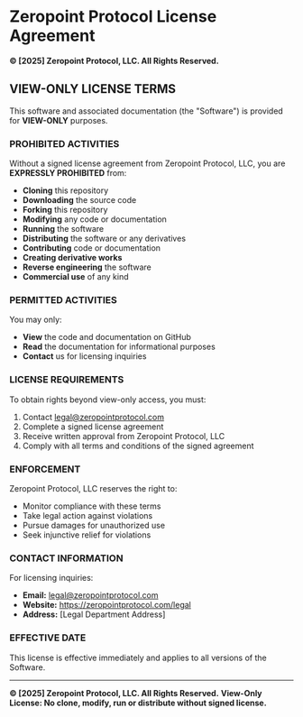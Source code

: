 # Zeropoint Protocol License Agreement

**© [2025] Zeropoint Protocol, LLC. All Rights Reserved.**

## VIEW-ONLY LICENSE TERMS

This software and associated documentation (the "Software") is provided for **VIEW-ONLY** purposes. 

### **PROHIBITED ACTIVITIES**
Without a signed license agreement from Zeropoint Protocol, LLC, you are **EXPRESSLY PROHIBITED** from:

- **Cloning** this repository
- **Downloading** the source code
- **Forking** this repository
- **Modifying** any code or documentation
- **Running** the software
- **Distributing** the software or any derivatives
- **Contributing** code or documentation
- **Creating derivative works**
- **Reverse engineering** the software
- **Commercial use** of any kind

### **PERMITTED ACTIVITIES**
You may only:
- **View** the code and documentation on GitHub
- **Read** the documentation for informational purposes
- **Contact** us for licensing inquiries

### **LICENSE REQUIREMENTS**
To obtain rights beyond view-only access, you must:
1. Contact legal@zeropointprotocol.com
2. Complete a signed license agreement
3. Receive written approval from Zeropoint Protocol, LLC
4. Comply with all terms and conditions of the signed agreement

### **ENFORCEMENT**
Zeropoint Protocol, LLC reserves the right to:
- Monitor compliance with these terms
- Take legal action against violations
- Pursue damages for unauthorized use
- Seek injunctive relief for violations

### **CONTACT INFORMATION**
For licensing inquiries:
- **Email:** legal@zeropointprotocol.com
- **Website:** https://zeropointprotocol.com/legal
- **Address:** [Legal Department Address]

### **EFFECTIVE DATE**
This license is effective immediately and applies to all versions of the Software.

---

**© [2025] Zeropoint Protocol, LLC. All Rights Reserved.**
**View-Only License: No clone, modify, run or distribute without signed license.** 